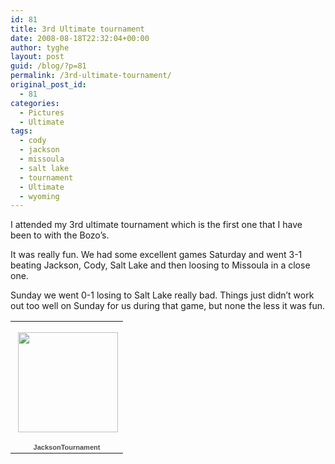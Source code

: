 ```yaml
---
id: 81
title: 3rd Ultimate tournament
date: 2008-08-18T22:32:04+00:00
author: tyghe
layout: post
guid: /blog/?p=81
permalink: /3rd-ultimate-tournament/
original_post_id:
  - 81
categories:
  - Pictures
  - Ultimate
tags:
  - cody
  - jackson
  - missoula
  - salt lake
  - tournament
  - Ultimate
  - wyoming
---
```

I attended my 3rd ultimate tournament which is the first one that I have been to with the Bozo&#8217;s.

It was really fun. We had some excellent games Saturday and went 3-1 beating Jackson, Cody, Salt Lake and then loosing to Missoula in a close one.

Sunday we went 0-1 losing to Salt Lake really bad. Things just didn&#8217;t work out too well on Sunday for us during that game, but none the less it was fun.

<table style="width:194px;">
  <tr>
    <td align="center" style="height:194px;background:url('http://picasaweb.google.com/f/img/transparent_album_background.gif') no-repeat left;">
      <a href="http://picasaweb.google.com/vallardt/JacksonTournament"><img src="http://lh6.ggpht.com/vallardt/SKpLJqy6pYE/AAAAAAAAAx8/k6EC-KJfTxc/s160-c/JacksonTournament.jpg" width="160" height="160" style="margin:1px 0 0 4px;" /></a>
    </td>
  </tr>
  
  <tr>
    <td style="text-align:center;font-family:arial, sans-serif;font-size:11px;">
      <a href="http://picasaweb.google.com/vallardt/JacksonTournament" style="color:#4D4D4D;font-weight:bold;text-decoration:none;">JacksonTournament</a>
    </td>
  </tr>
</table>
